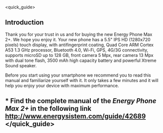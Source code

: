 <quick_guide>

## Introduction
Thank you for your trust in us and for buying the new Energy Phone Max 2+. We hope you enjoy it.
Your new phone has a 5.5" IPS HD (1280x720 pixels) touch display, with antifingerprint coating, Quad Core ARM Cortex A53 1.3 GHz processor, Bluetooth 4.0, Wi-Fi, GPS, 4G/3G connectivity, supports microSD up to 128 GB, front camera 5 Mpx, rear camera 13 Mpx with dual tone flash, 3500 mAh high capacity battery and powerful Xtreme Sound speaker.

Before you start using your smartphone we recommend you to read this manual and familiarize yourself with it. It only takes a few minutes and it will help you enjoy your device with maximum performance.

## <unique> * Find the complete manual of the *Energy Phone Max 2+* in the following link  http://www.energysistem.com/guide/42689 </unique> </quick_guide>


